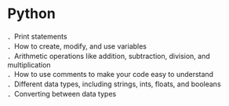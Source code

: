# Python
．Print statements </br>
．How to create, modify, and use variables </br>
．Arithmetic operations like addition, subtraction, division, and multiplication </br>
．How to use comments to make your code easy to understand </br>
．Different data types, including strings, ints, floats, and booleans </br>
．Converting between data types </br>
